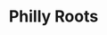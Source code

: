 ---
pid: ch805
title: Philly Roots
location_transcription: Any urban location of wildlife (trees, plants, etc.)
coordinates: "[-75.163229472599, 39.952128040217]"
zipcode: '23221'
gen_neighborhood: 
neighborhood: 
outside_phl: 'Richmond VA '
age: '20'
age_range: 20-29
instagram: 
image_file_name: ch_805.jpg
proposal_transcription: "-a tree; with the idea that everything starts in one place
  but can branch out in to many different areas & ideas. This encompasses the diversity
  of the modern Philadelphia. The leaves + branches representing the people and cultures
  within Philadelphia."
topic: Inclusivity,Unity,Race Ethnicity
topic_summary: 0, 0, 0, 0, 0
type: Tree
keywords_other: 
credit: Megan Liverman
image_labels: 
twitter: 
facebook: 
permalink: "/monuments/ch805/"
layout: item-page
---
